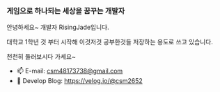 ### 게임으로 하나되는 세상을 꿈꾸는 개발자

안녕하세요~ 개발자 RisingJade입니다.

대학교 1학년 것 부터 시작해 이것저것 공부한것들 저장하는 용도로 쓰고 있습니다.

천천히 둘러보시다 가세요~

- 📫 E-mail: csm48173738@gmail.com
- 🌱 Develop Blog: https://velog.io/@csm2652

<!--
**csm2652/csm2652** is a ✨ _special_ ✨ repository because its `README.md` (this file) appears on your GitHub profile.

Here are some ideas to get you started:

- 🔭 I’m currently working on ...
- 🌱 I’m currently learning ...
- 👯 I’m looking to collaborate on ...
- 🤔 I’m looking for help with ...

-->
